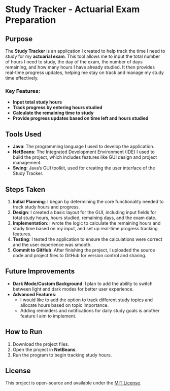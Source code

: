 # Study Tracker - Actuarial Exam Preparation

## Purpose

The **Study Tracker** is an application I created to help track the time I need to study for my **actuarial exam**. This tool allows me to input the total number of hours I need to study, the day of the exam, the number of days remaining, and how many hours I have already studied. It then provides real-time progress updates, helping me stay on track and manage my study time effectively.

### Key Features:
- **Input total study hours**
- **Track progress by entering hours studied**
- **Calculate the remaining time to study**
- **Provide progress updates based on time left and hours studied**

## Tools Used

- **Java**: The programming language I used to develop the application.
- **NetBeans**: The Integrated Development Environment (IDE) I used to build the project, which includes features like GUI design and project management.
- **Swing**: Java’s GUI toolkit, used for creating the user interface of the Study Tracker.

## Steps Taken

1. **Initial Planning**: I began by determining the core functionality needed to track study hours and progress.
2. **Design**: I created a basic layout for the GUI, including input fields for total study hours, hours studied, remaining days, and the exam date.
3. **Implementation**: I wrote the logic to calculate the remaining hours and study time based on my input, and set up real-time progress tracking features.
4. **Testing**: I tested the application to ensure the calculations were correct and the user experience was smooth.
5. **Commit to GitHub**: After finishing the project, I uploaded the source code and project files to GitHub for version control and sharing.

## Future Improvements

- **Dark Mode/Custom Background**: I plan to add the ability to switch between light and dark modes for better user experience.
- **Advanced Features**: 
  - I would like to add the option to track different study topics and allocate hours based on topic importance.
  - Adding reminders and notifications for daily study goals is another feature I aim to implement.

## How to Run

1. Download the project files.
2. Open the project in **NetBeans**.
3. Run the program to begin tracking study hours.

## License

This project is open-source and available under the [MIT License](LICENSE).
